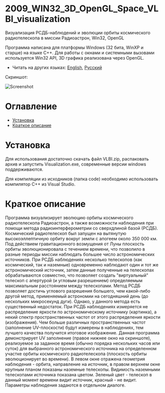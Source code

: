 # 2009_WIN32_3D_OpenGL_Space_VLBI_visualization
Визуализация РСДБ-наблюдений и эволюции орбиты космического радиотелескопа в миссии Радиоастрон, Win32, OpenGL

Программа написана для платформы Windows (32 бита, WinXP и старше) на языке С++. Для работы с окнами и системными вызовами используется Win32 API, 3D графика реализована через OpenGL.

* Читать на других языках: [English](README.md), [Русский](README.ru.md)

Скриншот:

![Screenshot](screenshots.png)


# Оглавление
- [Установка](#Установка)
- [Краткое описание](#Краткое-описание)

# Установка

Для использования достаточно скачать файл VLBI.zip, распаковать архив и запустить Visualization.exe, современные версии windows поддерживаются.

Для компиляции из исходников (папка code) необходимо использовать компилятор С++ из Visual Studio.

# Краткое описание

Программа визуализирует эволюцию орбиты космического радиотелескопа Радиоастрон, а также возможности наблюдения при помощи метода радиоинтерферометрии со сверхдлиной базой (РСДБ). Космический радиотелескоп был запущен на вытянутую 
высокоэллептичную орбиту вокруг земли с апогеем около 350 000 км. Под действием гравитационного возмущения от Луны плоскость орбиты эволюционировала с течением времени, что позволило в разные периоды миссии наблюдать 
большее число астрономических источников. При РСДБ наблюдениях несколько телескопов (как космический, так и наземные) одновременно наблюдают один и тот же астрономический источник, затем данные полученные на телескопах обрабатываются совместно, что 
позволяет создать "виртуальный" телескоп с апертурой (и угловым разрешением) определяемым максимальным расстоянием между телескопами. Метод РСДБ позволяет достичь углового разрешения большего, чем какой-либо другой метод, применяемый
астрономии на сегодняшний день (до нескольких микросекунд дуги). Однако, у данного метода есть существенный недостаток. При РСДБ наблюдениях измеряется не распределение яркости по астрономическому источнику (картинка), а
некий спектр пространственных частот от этого распределения яркости (изображения). Чем больше различных пространственных частот (заполнение UV-плоскости) будут измерены в наблюдениях, тем лучшего качества получится итоговое изображение.
Данная программа демонстрирует UV заполнение (правое нижнее окно на скриншоте), реализуемое за заданное время (обычно порядка нескольких часов или суток) для выбранного астрономического источника на определенном участке орбиты 
космического радиотелескопа (плоскость орбиты эволюционирует во времени). В левом окне отражена геометрия наблюдения - орбита, направление на источник, в правом верхнем окне крупным планом показаны наземные телескопы. 
Видимость наземными телескопами источника показана цветом. Зеленый цвет - телескоп в данный момент времени видит источник, красный - не видит. Параметры наблюдения задаются в отдельном диалоге.


